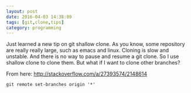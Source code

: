 ```yaml
---
layout: post
date: 2016-04-03 14:38:09
tags: [git,clone,tips]
category: programming
---
```


Just learned a new tip on git shallow clone. As you know, some repository are really really large, such as emacs and linux. Cloning is slow and unstable. And there is no way to pause and resume a git clone. So I use shallow clone to clone them. But what if I want to clone other branches?


From here: http://stackoverflow.com/a/27393574/2148614
```
git remote set-branches origin '*'
```